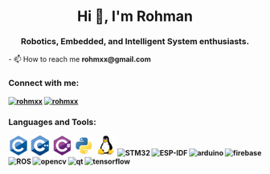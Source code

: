 <h1 align="center">Hi 👋, I'm Rohman</h1>
<h3 align="center">Robotics, Embedded, and Intelligent System enthusiasts.</h3>
- 📫 How to reach me <strong>rohmxx@gmail.com<strong>
<h3 align="left">Connect with me:</h3>
<p align="left">
   <a href="https://linkedin.com/in/rohmxx" target="blank"><img align="center" src="https://raw.githubusercontent.com/rahuldkjain/github-profile-readme-generator/master/src/images/icons/Social/linked-in-alt.svg" alt="rohmxx" height="30" width="40" /></a>
   <a href="https://instagram.com/rohmanizm" target="blank"><img align="center" src="https://raw.githubusercontent.com/rahuldkjain/github-profile-readme-generator/master/src/images/icons/Social/instagram.svg" alt="rohmxx" height="30" width="40" /></a>
</p>
<h3 align="left">Languages and Tools:</h3>
<img src="https://raw.githubusercontent.com/devicons/devicon/master/icons/c/c-original.svg" alt="c" width="40" height="40"/> </a>
<img src="https://raw.githubusercontent.com/devicons/devicon/master/icons/cplusplus/cplusplus-original.svg" alt="cplusplus" width="40" height="40"/> </a> 
<img src="https://raw.githubusercontent.com/devicons/devicon/master/icons/csharp/csharp-original.svg" alt="csharp" width="40" height="40"/> </a> 
<img src="https://raw.githubusercontent.com/devicons/devicon/master/icons/python/python-original.svg" alt="python" width="40" height="40"/> </a> 
<img src="https://raw.githubusercontent.com/devicons/devicon/master/icons/linux/linux-original.svg" alt="linux" width="40" height="40"/> </a> 
<img src="https://wiki.st.com/stm32mcu/nsfr_img_auth.php/4/4e/STM32.png" alt="STM32" width="40" height="40"/> </a> 
<img src="https://static-00.iconduck.com/assets.00/espressif-icon-2048x2048-z4owwfhw.png" alt="ESP-IDF" width="40" height="40"/> </a> 
<img src="https://cdn.worldvectorlogo.com/logos/arduino-1.svg" alt="arduino" width="40" height="40"/> </a> 
<img src="https://www.vectorlogo.zone/logos/firebase/firebase-icon.svg" alt="firebase" width="40" height="40"/> </a>
<img src="https://logodix.com/logo/1656118.jpg" alt="ROS" height="40"/> </a> 
<img src="https://www.vectorlogo.zone/logos/opencv/opencv-icon.svg" alt="opencv" width="40" height="40"/> </a> 
<img src="https://upload.wikimedia.org/wikipedia/commons/0/0b/Qt_logo_2016.svg" alt="qt" width="40" height="40"/> 
<img src="https://www.vectorlogo.zone/logos/tensorflow/tensorflow-icon.svg" alt="tensorflow" width="40" height="40"/> </a> 
</p>
